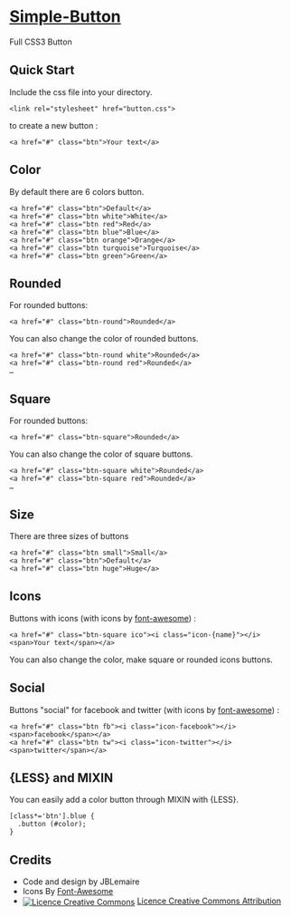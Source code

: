 # [Simple-Button](http://jkb634.kegtux.org/Button/)


Full CSS3 Button

## Quick Start

Include the css file into your directory.

```
<link rel="stylesheet" href="button.css">

```

to create a new button : 

```
<a href="#" class="btn">Your text</a>
```

## Color

By default there are 6 colors button.

```
<a href="#" class="btn">Default</a>
<a href="#" class="btn white">White</a>
<a href="#" class="btn red">Red</a>
<a href="#" class="btn blue">Blue</a>
<a href="#" class="btn orange">Orange</a>
<a href="#" class="btn turquoise">Turquoise</a>
<a href="#" class="btn green">Green</a>
```

## Rounded

For rounded buttons:

```
<a href="#" class="btn-round">Rounded</a>
```

You can also change the color of rounded buttons.

```
<a href="#" class="btn-round white">Rounded</a>
<a href="#" class="btn-round red">Rounded</a>
…
```

## Square

For rounded buttons:

```
<a href="#" class="btn-square">Rounded</a>
```

You can also change the color of square buttons.

```
<a href="#" class="btn-square white">Rounded</a>
<a href="#" class="btn-square red">Rounded</a>
…
```

## Size

There are three sizes of buttons

```
<a href="#" class="btn small">Small</a>
<a href="#" class="btn">Default</a>
<a href="#" class="btn huge">Huge</a>
```

## Icons

Buttons with icons (with icons by [font-awesome](http://fortawesome.github.com/Font-Awesome/)) :

```
<a href="#" class="btn-square ico"><i class="icon-{name}"></i><span>Your text</span></a>
```

You can also change the color, make square or rounded icons buttons.

## Social

Buttons "social" for facebook and twitter (with icons by [font-awesome](http://fortawesome.github.com/Font-Awesome/)) : 

```
<a href="#" class="btn fb"><i class="icon-facebook"></i><span>facebook</span></a>
<a href="#" class="btn tw"><i class="icon-twitter"></i><span>twitter</span></a>
```

## {LESS} and MIXIN

You can easily add a color button through MIXIN with {LESS}.

```
[class*='btn'].blue {
  .button (#color);
}
```

## Credits

* Code and design by JBLemaire
* Icons By [Font-Awesome](http://fortawesome.github.com/Font-Awesome/)
* <a rel="license" href="http://creativecommons.org/licenses/by-sa/3.0/deed.fr" style="border: none;"><img alt="Licence Creative Commons" style="border-width:0; vertical-align: middle;" src="http://i.creativecommons.org/l/by/3.0/80x15.png" /></a> <a rel="license" href="http://creativecommons.org/licenses/by/3.0/deed.fr">Licence Creative Commons Attribution
